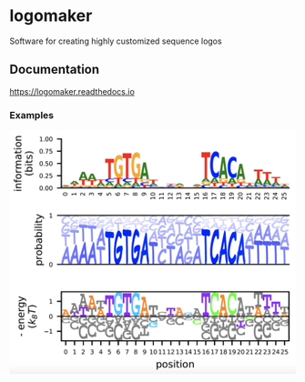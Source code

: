 # logomaker
Software for creating highly customized sequence logos


## Documentation
https://logomaker.readthedocs.io

### Examples

![Image](https://github.com/atareen/logomaker/blob/master/docs/source/_static/logos.png)
